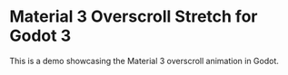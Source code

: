# Material 3 Overscroll Stretch for Godot 3

This is a demo showcasing the Material 3 overscroll animation in Godot.
